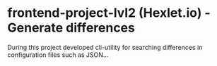 # frontend-project-lvl2 (Hexlet.io) - Generate differences
During this project developed cli-utility for searching differences in configuration files such as JSON... 
